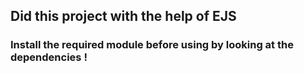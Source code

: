 ## Did this project with the help of EJS
### Install the required module before using by looking at the dependencies !
